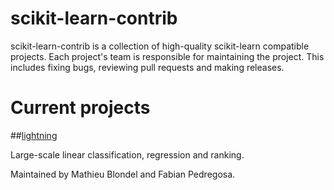 # scikit-learn-contrib

scikit-learn-contrib is a collection of high-quality scikit-learn compatible projects. 
Each project's team is responsible for maintaining the project. 
This includes fixing bugs, reviewing pull requests and making releases.

# Current projects

##[lightning](http://contrib.scikit-learn.org/lightning/)

Large-scale linear classification, regression and ranking.

Maintained by Mathieu Blondel and Fabian Pedregosa.
